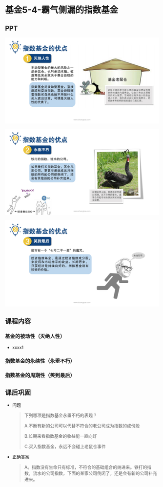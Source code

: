 # 基金5-4-霸气侧漏的指数基金

## PPT

![课程ppt](assets/5-4-1.jpeg)

![课程ppt](assets/5-4-2.jpeg)

![课程ppt](assets/5-4-3.jpeg)

## 课程内容

### 基金的被动性（灭绝人性）

- xxxx1

  > 

### 指数基金的永续性（永垂不朽）

### 指数基金的周期性（笑到最后）

## 课后巩固

- 问题

  > 下列哪项是指数基金永垂不朽的表现？
  >
  > A.不断有新的公司可以代替不符合的老公司成为指数的成份股
  >
  > B.长期来看指数基金的收益能一直向好
  >
  > C.买入指数基金，永远不会碰上老鼠仓事件

- 正确答案

  > A。指数没有生命只有标准，不符合的基础组合的纳进来。铁打的指数，流水的公司指数，下面的某家公司倒闭了，还是会有新的公司补充进来。